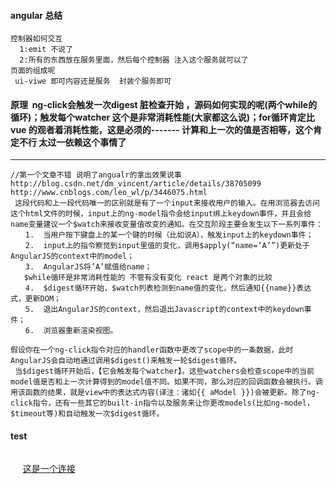 #### angular 总结
 ```
 控制器如何交互
   1:emit 不说了
   2:所有的东西放在服务里面，然后每个控制器 注入这个服务就可以了
 页面的组成呢
  ui-viwe 即可内容还是服务  封装个服务即可
 ```
 #### 原理  ng-click会触发一次digest 脏检查开始 ，源码如何实现的呢(两个while的循环)；触发每个watcher 这个是非常消耗性能(大家都这么说)；for循环肯定比 vue 的观者着消耗性能，这是必须的------- 计算和上一次的值是否相等，这个肯定不行 太过一依赖这个事情了
 --------------------------
```
//第一个文章不错 说明了angualr的拿出效果说事
http://blog.csdn.net/dm_vincent/article/details/38705099 
http://www.cnblogs.com/leo_wl/p/3446075.html
 这段代码和上一段代码唯一的区别就是有了一个input来接收用户的输入。在用浏览器去访问这个html文件的时候，input上的ng-model指令会给input绑上keydown事件，并且会给name变量建议一个$watch来接收变量值改变的通知。在交互阶段主要会发生以下一系列事件：
　　1.  当用户按下键盘上的某一个键的时候（比如说A），触发input上的keydown事件；
　　2.  input上的指令察觉到input里值的变化，调用$apply(“name=‘A’”)更新处于AngularJS的context中的model；
　　3.  AngularJS将’A’赋值给name；
   $while循环是非常消耗性能的 不管有没有变化 react 是两个对象的比较 
　　4.  $digest循环开始，$watch列表检测到name值的变化，然后通知{{name}}表达式，更新DOM；
　　5.  退出AngularJS的context，然后退出Javascript的context中的keydown事件；
　　6.  浏览器重新渲染视图。

假设你在一个ng-click指令对应的handler函数中更改了scope中的一条数据，此时AngularJS会自动地通过调用$digest()来触发一轮$digest循环。
 当$digest循环开始后，【它会触发每个watcher】。这些watchers会检查scope中的当前model值是否和上一次计算得到的model值不同。如果不同，那么对应的回调函数会被执行。调用该函数的结果，就是view中的表达式内容(译注：诸如{{ aModel }})会被更新。除了ng-click指令，还有一些其它的built-in指令以及服务来让你更改models(比如ng-model，$timeout等)和自动触发一次$digest循环。
```
#### test
```
```
      [这是一个连接](http://www.cnblogs.com/leo_wl/p/3446075.html)

